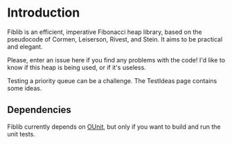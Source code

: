 # Introduction #

Fiblib is an efficient, imperative Fibonacci heap library, based on the pseudocode of Cormen, Leiserson, Rivest, and Stein. It aims to be practical and elegant.

Please, enter an issue here if you find any problems with the code!  I'd like to know if this heap is being used, or if it's useless.

Testing a priority queue can be a challenge.  The TestIdeas page contains some ideas.

## Dependencies ##
Fiblib currently depends on [OUnit](http://www.xs4all.nl/~mmzeeman/ocaml/), but only if you want to build and run the unit tests.